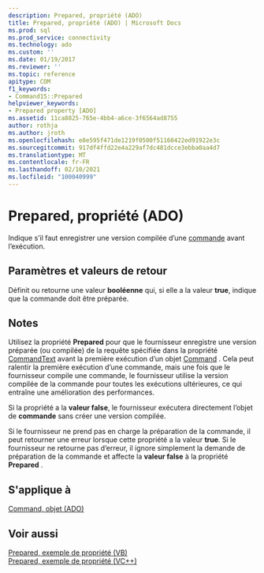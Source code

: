 ```yaml
---
description: Prepared, propriété (ADO)
title: Prepared, propriété (ADO) | Microsoft Docs
ms.prod: sql
ms.prod_service: connectivity
ms.technology: ado
ms.custom: ''
ms.date: 01/19/2017
ms.reviewer: ''
ms.topic: reference
apitype: COM
f1_keywords:
- Command15::Prepared
helpviewer_keywords:
- Prepared property [ADO]
ms.assetid: 11ca8825-765e-4bb4-a6ce-3f6564ad8755
author: rothja
ms.author: jroth
ms.openlocfilehash: e8e595f471de1219f0500f51160422ed91922e3c
ms.sourcegitcommit: 917df4ffd22e4a229af7dc481dcce3ebba0aa4d7
ms.translationtype: MT
ms.contentlocale: fr-FR
ms.lasthandoff: 02/10/2021
ms.locfileid: "100040999"
---
```

# <a name="prepared-property-ado"></a>Prepared, propriété (ADO)
Indique s’il faut enregistrer une version compilée d’une [commande](./command-object-ado.md) avant l’exécution.  
  
## <a name="settings-and-return-values"></a>Paramètres et valeurs de retour  
 Définit ou retourne une valeur **booléenne** qui, si elle a la valeur **true**, indique que la commande doit être préparée.  
  
## <a name="remarks"></a>Notes  
 Utilisez la propriété **Prepared** pour que le fournisseur enregistre une version préparée (ou compilée) de la requête spécifiée dans la propriété [CommandText](./commandtext-property-ado.md) avant la première exécution d’un objet [Command](./command-object-ado.md) . Cela peut ralentir la première exécution d’une commande, mais une fois que le fournisseur compile une commande, le fournisseur utilise la version compilée de la commande pour toutes les exécutions ultérieures, ce qui entraîne une amélioration des performances.  
  
 Si la propriété a la **valeur false**, le fournisseur exécutera directement l’objet de **commande** sans créer une version compilée.  
  
 Si le fournisseur ne prend pas en charge la préparation de la commande, il peut retourner une erreur lorsque cette propriété a la valeur **true**. Si le fournisseur ne retourne pas d’erreur, il ignore simplement la demande de préparation de la commande et affecte la **valeur false** à la propriété **Prepared** .  
  
## <a name="applies-to"></a>S'applique à  
 [Command, objet (ADO)](./command-object-ado.md)  
  
## <a name="see-also"></a>Voir aussi  
 [Prepared, exemple de propriété (VB)](./prepared-property-example-vb.md)   
 [Prepared, exemple de propriété (VC++)](./prepared-property-example-vc.md)